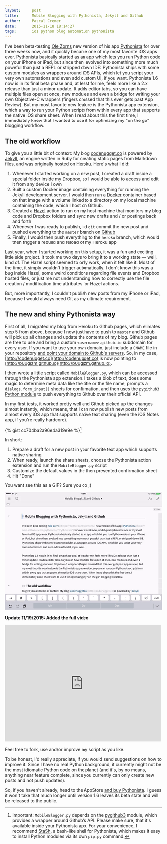 ```yaml
---
layout:     post
title:      Mobile Blogging with Pythonista, Jekyll and Github
author:     Pascal Cremer
date:       2015-11-18 18:14:27
tags:       ios python blog automation pythonista
---
```


I've been beta-testing [Ole Zorns](https://twitter.com/olemoritz) new version of his app [Pythonista](http://omz-software.com/pythonista/ "Pythonista") for over three weeks now, and it quickly became one of my most favorite iOS apps ever. Pythonista basically started as an app which lets you run Python code on your iPhone or iPad, but since then, evolved into something more much poweful than just a REPL or stripped down IDE: Pythonista ships with some custom modules as wrappers around iOS APIs, which let you script your very own automations and even add custom UI, if you want.
Pythonista 1.6 now is in its final beta phase and, at least for me, feels more like a 2.x release than just a minor update. It adds editor tabs, so you can have multiple files open at once, new modules and even a bridge for writing your own Objective-C wrappers (fingers crossed that this ever gets past App Review). But my most favorite new feature is the Pythonista app extension, which a way to run your Python scripts from within every app that supports the native iOS share sheet. When I read about this the first time, I immediately knew that I wanted to use it for optimizing my "on the go" blogging workflow.

## The old workflow
To give you a little bit of context: My blog [codenugget.co](http://codenugget.co) is powered by [Jekyll](https://jekyllrb.com/ "Jekyll • Simple, blog-aware, static sites"), an engine written in Ruby for creating static pages from Markdown files, and was originally hosted on [Heroku](https://www.heroku.com/ "heroku - Google-Suche"). Here's what I did:

1. Whenever I started working on a new post, I created a draft inside a special folder inside my [Dropbox](https://www.dropbox.com/ "Dropbox"), so I would be able to access and edit it from any device I own
2. Built a custom Docker image containing everything for running the Jekyll development server. I would then run a [Docker](https://www.docker.com/ "Docker - Build, Ship, and Run Any App, Anywhere") container based on that image with a volume linked to a directory on my local machine containing the code, which I host on Github.
3. Created a [Hazel](https://www.noodlesoft.com/hazel.php) action to run on my host machine that monitors my blog code and Dropbox folders and sync new drafts and / or postings back and forth
4. Whenever I was ready to publish, I'd `git` commit the new post and pushed everything to the `master` branch on [Github](https://github.com/b00giZm/b00gizm.github.io)
5. Finally, I would then push everything to the `heroku` branch, which would then trigger a rebuild and reload of my Heroku app

Last year, when I started working on this setup, it was a fun and exciting little side project. It took me two days to bring it to a working state — well, kind of. The Hazel script seemed to only work, when it felt like it. Most of the time, it simply wouldn't trigger automatically. I don't know this was a bug inside Hazel, some weird conditions regarding file events and Dropbox hosted files, or just me not understanding how to correctly use the file creation / modification time attributes for Hazel actions. 

But, more importantly, I couldn't publish new posts from my iPhone or iPad, because I would always need Git as my ultimate requirement. 

## The new and shiny Pythonista way

First of all, I migrated my blog from Heroku to Github pages, which elimates step 5 from above, because I now just have to push to `master` and Github will pick up all changes and update the contents of my blog. Github pages are free to use and bring a custom `<username>.github.io` subdomain for every user. If you want to use your own domain, just include a `CNAME` file in your repository [and point your domain to Github's servers](https://help.github.com/articles/setting-up-a-custom-domain-with-github-pages/ "Setting up a custom domain with GitHub Pages - User Documentation"). So, in my case, [http://codenugget.co](http://codenugget.co) is now pointing to [http://b00gizm.github.io](http://b00gizm.github.io).

I then wrote a little script called `MobileBlogger.py`, which can be accessed through the Pythonista app extension. I takes a blob of text, does some magic to determine meta data like the title or the file name, prompts a `dialogs.form_input()` sheets for confirmation, and  then uses the `pygithub3` [Python module](https://pygithub3.readthedocs.org/en/latest/ "Documentation Overview — pygithub3 0.5.1 documentation") to push everything to Github over their official API.

In my first tests, it worked pretty well and Github picked up the changes almost instantly, which means, that I can now publish new posts from almost every iOS app that supports native text sharing (even the iOS Notes app, if you're really hardcore).

{% gist cc704ba2a96e4a319e9e %}[^gist]

In short:

1. Prepare a draft for a new post in your favorite text app which supports native sharing
2. When ready, launch the share sheets, choose the Pythonista action extension and run the `MobileBlogger.py` script
3. Customize the default values in the then presented confirmation sheet
4. Hit "Done"

You want see this as a GIF? Sure you do ;)

![mobile-blogger.gif](https://raw.githubusercontent.com/b00giZm/b00gizm.github.io/master/uploads/mobile-blogger.gif)

**Update 11/19/2015: Added the full video**

<iframe src="https://player.vimeo.com/video/146140447" width="500" height="375" frameborder="0" webkitallowfullscreen mozallowfullscreen allowfullscreen></iframe>

Feel free to fork, use and/or improve my script as you like. 

To be honest, I'd really appreciate, if you would send suggestions on how to improve it. Since I have no real Python background, it currently might not be the most idiomatic Python code on the planet (and it's, by no means, anything near feature complete, since you currently can only create new posts and not push updates).

So, if you haven't already, head to the AppStore [and buy Pythonista](https://appsto.re/de/P0xGF.i). I guess it won't take that much longer until version 1.6 leaves its beta state and will be released to the public.

[^gist]: Important: `MobileBlogger.py` depends on the [pygithub3](http://pygithub3.readthedocs.org/en/latest/) module, which provides a wrapper around Github's API. Please make sure, that it's available inside your Pythonista app. For your convenience, I recommend [StaSh](https://github.com/ywangd/stash), a bash-like shell for Pythonista, which makes it easy to install Python modules via its own `pip.py` command.
